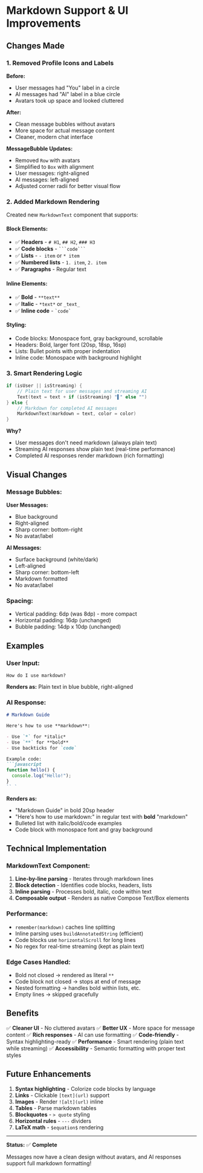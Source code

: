 # Markdown Support & UI Improvements

## Changes Made

### 1. **Removed Profile Icons and Labels**

**Before:**
- User messages had "You" label in a circle
- AI messages had "AI" label in a blue circle
- Avatars took up space and looked cluttered

**After:**
- Clean message bubbles without avatars
- More space for actual message content
- Cleaner, modern chat interface

**MessageBubble Updates:**
- Removed `Row` with avatars
- Simplified to `Box` with alignment
- User messages: right-aligned
- AI messages: left-aligned
- Adjusted corner radii for better visual flow

### 2. **Added Markdown Rendering**

Created new `MarkdownText` component that supports:

#### **Block Elements:**
- ✅ **Headers** - `# H1`, `## H2`, `### H3`
- ✅ **Code blocks** - ` ```code``` `
- ✅ **Lists** - `- item` or `* item`
- ✅ **Numbered lists** - `1. item`, `2. item`
- ✅ **Paragraphs** - Regular text

#### **Inline Elements:**
- ✅ **Bold** - `**text**`
- ✅ **Italic** - `*text*` or `_text_`
- ✅ **Inline code** - `` `code` ``

#### **Styling:**
- Code blocks: Monospace font, gray background, scrollable
- Headers: Bold, larger font (20sp, 18sp, 16sp)
- Lists: Bullet points with proper indentation
- Inline code: Monospace with background highlight

### 3. **Smart Rendering Logic**

```kotlin
if (isUser || isStreaming) {
    // Plain text for user messages and streaming AI
    Text(text = text + if (isStreaming) "▌" else "")
} else {
    // Markdown for completed AI messages
    MarkdownText(markdown = text, color = color)
}
```

**Why?**
- User messages don't need markdown (always plain text)
- Streaming AI responses show plain text (real-time performance)
- Completed AI responses render markdown (rich formatting)

## Visual Changes

### Message Bubbles:

**User Messages:**
- Blue background
- Right-aligned
- Sharp corner: bottom-right
- No avatar/label

**AI Messages:**
- Surface background (white/dark)
- Left-aligned
- Sharp corner: bottom-left
- Markdown formatted
- No avatar/label

### Spacing:
- Vertical padding: 6dp (was 8dp) - more compact
- Horizontal padding: 16dp (unchanged)
- Bubble padding: 14dp x 10dp (unchanged)

## Examples

### User Input:
```
How do I use markdown?
```
**Renders as:** Plain text in blue bubble, right-aligned

### AI Response:
```markdown
# Markdown Guide

Here's how to use **markdown**:

- Use `*` for *italic*
- Use `**` for **bold**
- Use backticks for `code`

Example code:
```javascript
function hello() {
  console.log("Hello!");
}
`` `
```

**Renders as:**
- "Markdown Guide" in bold 20sp header
- "Here's how to use markdown:" in regular text with **bold** "markdown"
- Bulleted list with italic/bold/code examples
- Code block with monospace font and gray background

## Technical Implementation

### MarkdownText Component:
1. **Line-by-line parsing** - Iterates through markdown lines
2. **Block detection** - Identifies code blocks, headers, lists
3. **Inline parsing** - Processes bold, italic, code within text
4. **Composable output** - Renders as native Compose Text/Box elements

### Performance:
- `remember(markdown)` caches line splitting
- Inline parsing uses `buildAnnotatedString` (efficient)
- Code blocks use `horizontalScroll` for long lines
- No regex for real-time streaming (kept as plain text)

### Edge Cases Handled:
- Bold not closed → rendered as literal `**`
- Code block not closed → stops at end of message
- Nested formatting → handles bold within lists, etc.
- Empty lines → skipped gracefully

## Benefits

✅ **Cleaner UI** - No cluttered avatars
✅ **Better UX** - More space for message content
✅ **Rich responses** - AI can use formatting
✅ **Code-friendly** - Syntax highlighting-ready
✅ **Performance** - Smart rendering (plain text while streaming)
✅ **Accessibility** - Semantic formatting with proper text styles

## Future Enhancements

1. **Syntax highlighting** - Colorize code blocks by language
2. **Links** - Clickable `[text](url)` support
3. **Images** - Render `![alt](url)` inline
4. **Tables** - Parse markdown tables
5. **Blockquotes** - `> quote` styling
6. **Horizontal rules** - `---` dividers
7. **LaTeX math** - `$equation$` rendering

---

**Status:** ✅ **Complete**

Messages now have a clean design without avatars, and AI responses support full markdown formatting!
